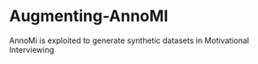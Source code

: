 # Augmenting-AnnoMI
AnnoMi is exploited to generate synthetic datasets in Motivational Interviewing
